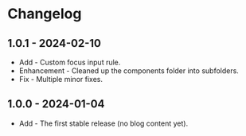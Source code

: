 # Changelog

## 1.0.1 - 2024-02-10

- Add - Custom focus input rule.
- Enhancement - Cleaned up the components folder into subfolders.
- Fix - Multiple minor fixes.

## 1.0.0 - 2024-01-04

- Add - The first stable release (no blog content yet).
